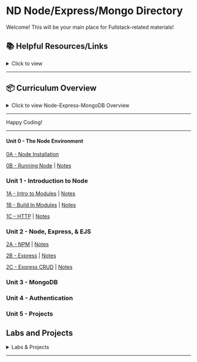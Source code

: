 # ND Node/Express/Mongo Directory

Welcome! This will be your main place for Fullstack-related materials!

## 📚 **Helpful Resources/Links**

<details><summary>Click to view</summary>

- [📖 Node.js Official Documentation](https://nodejs.org/en/docs/)
- [📖 Express Official Documentation](https://expressjs.com/)
- [📖 MongoDB Official Documentation](https://docs.mongodb.com/)
- [📖 Mongoose Documentation](https://mongoosejs.com/)
- [📖 Axios Documentation](https://axios-http.com/docs/intro)
- [📖 EJS Documentation](https://ejs.co/)
- [📺 Node.js Crash Course](https://www.youtube.com/watch?v=fBNz5xF-Kx4)
- [📺 Express.js Crash Course](https://www.youtube.com/watch?v=L72fhGm1tfE)
- [📺 MongoDB Crash Course](https://www.youtube.com/watch?v=-56x56UppqQ)
- [📺 Intro to Authentication (Sessions & Hashing)](https://www.youtube.com/watch?v=Ud5xKCYQTjM)
- [📖 JavaScript Promises & Async/Await](https://developer.mozilla.org/en-US/docs/Learn/JavaScript/Asynchronous/Promises)

</details>

---

## 📦 **Curriculum Overview**

<details><summary>Click to view Node-Express-MongoDB Overview</summary>

### **00 - The Node Environment**

- Node Installation
- Running Node

### **01 - Introduction to Node**

- Intro to Modules
  - What is a Module
- http Module
  - Starting a basic server
  - Routing and responding (text, JSON, HTML)
- Lab: Basic Server

### **02 - Node, Express, & EJS**

- Express
  - Routing
  - Axios (HTTP requests)
- EJS
  - Partials
  - Data injection
  - Conditional rendering
  - Loops
- Building a Basic API

### **03 - MongoDB**

- Introduction to MongoDB
- CRUD operations
- Using Mongoose

### **04 - Authentication**

- Sessions and Cookies
- Password Hashing (bcrypt)
- User Authentication (Login/Signup)

</details>

---

Happy Coding!

---

#### Unit 0 - The Node Environment

[0A - Node Installation](https://github.com/glf30/0a-node-installation)

[0B - Running Node](https://github.com/glf30/0b-running-node) | [Notes](https://gist.github.com/glf30/7edaba2fb17c243debbc58e41e072bce)

### Unit 1 - Introduction to Node

[1A - Intro to Modules](https://github.com/glf30/1a-intro-to-modules) | [Notes](https://gist.github.com/glf30/9661726a4f77c2b97bec2aca962d9f93)

[1B - Build In Modules](https://github.com/glf30/1b-built-in-modules) | [Notes](https://gist.github.com/glf30/44c4f4efc2dcc7a4a69915c7265908b3)

[1C - HTTP](https://github.com/glf30/1c-http) | [Notes](https://gist.github.com/glf30/8b8c33c58078fe8738ac521046f5cdee)


### Unit 2 - Node, Express, & EJS

[2A - NPM](https://github.com/glf30/2a-npm) | [Notes](https://gist.github.com/glf30/55fcc908d3b7ea3beb69b236e5ada246)

[2B - Express](https://github.com/glf30/2b-express/tree/master) | [Notes](https://gist.github.com/glf30/ce3a41537bcab274e341fcb2765781c8)

[2C - Express CRUD](https://github.com/glf30/2c-express-crud/tree/master) | [Notes](https://gist.github.com/glf30/cdb5b6df27a5980298dbacd9e49886de)

### Unit 3 - MongoDB

### Unit 4 - Authentication

### Unit 5 - Projects


## **Labs and Projects**

<details><summary>Labs & Projects</summary>

[Lab 1 - HTTP Portfolio](https://github.com/glf30/LAB-HTTP-Portfolio)

[Lab 2 - Video Game Library API](https://github.com/glf30/LAB-Video-Game-Library-API)

</details>

---
